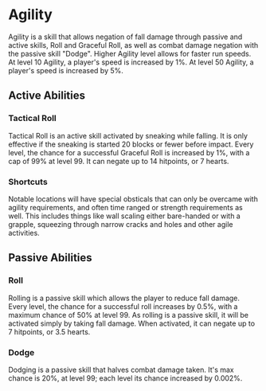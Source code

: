 # Agility
Agility is a skill that allows negation of fall damage through passive and active skills, Roll and Graceful Roll, as well as combat damage negation with the passive skill "Dodge". Higher Agility level allows for faster run speeds. At level 10 Agility, a player's speed is increased by 1%. At level 50 Agility, a player's speed is increased by 5%.


## Active Abilities
### Tactical Roll
Tactical Roll is an active skill activated by sneaking while falling. It is only effective if the sneaking is started 20 blocks or fewer before impact. Every level, the chance for a successful Graceful Roll is increased by 1%, with a cap of 99% at level 99. It can negate up to 14 hitpoints, or 7 hearts.

### Shortcuts
Notable locations will have special obsticals that can only be overcame with agility requirements, and often time ranged or strength requirements as well. This includes things like wall scaling either bare-handed or with a grapple, squeezing through narrow cracks and holes and other agile activities.

## Passive Abilities
### Roll
Rolling is a passive skill which allows the player to reduce fall damage. Every level, the chance for a successful roll increases by 0.5%, with a maximum chance of 50% at level 99. As rolling is a passive skill, it will be activated simply by taking fall damage. When activated, it can negate up to 7 hitpoints, or 3.5 hearts.

### Dodge
Dodging is a passive skill that halves combat damage taken. It's max chance is 20%, at level 99; each level its chance increased by 0.002%.

